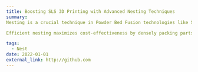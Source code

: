 ```yaml
---
title: Boosting SLS 3D Printing with Advanced Nesting Techniques
summary: 
Nesting is a crucial technique in Powder Bed Fusion technologies like Selective Laser Sintering (SLS) 3D printing, which enables the production of large builds containing hundreds of items.

Efficient nesting maximizes cost-effectiveness by densely packing parts within a single build, reducing material waste and production time. By optimizing the placement of parts on the printing bed, nesting allows for the highest number of parts per printing volume in a single run—enhancing both efficiency and material savings. 

tags:
  - Nest
date: 2022-01-01
external_link: http://github.com
---
```

